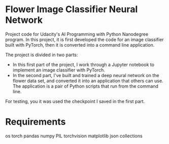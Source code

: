 # Flower Image Classifier Neural Network

Project code for Udacity's AI Programming with Python Nanodegree program. In this project, it is first developed the code for an image classifier built with PyTorch, then it is converted  into a command line application.

The project is divided in two parts: 
* In this first part of the project, I work through a Jupyter notebook to implement an image classifier with PyTorch.
* In the second part, I've built and trained a deep neural network on the flower data set, and converted it into an application that others can use. The application is a pair of Python scripts that run from the command line.


For testing, you it was used the checkpoint I saved in the first part.

# Requirements
os
torch
pandas
numpy
PIL
torchvision
matplotlib
json
collections
